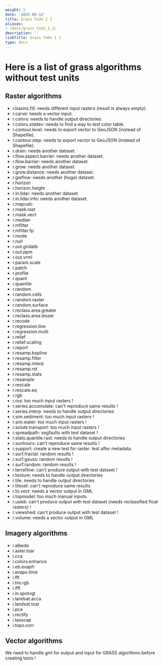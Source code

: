 ```yaml
---
weight: 2
date: '2025-06-12'
title: Grass Todo 1 1
aliases:
- /docs/grass_todo_1_1/
description: ''
linkTitle: Grass Todo 1 1
type: docs
---
```


# Here is a list of grass algorithms without test units

## Raster algorithms

* r.basins.fill: needs different input rasters (result is always empty).
* r.carve: needs a vector input.
* r.colors: needs to handle output directories.
* r.colors.stddev: needs to find a way to test color table.
* r.contour.level: needs to export vector to GeoJSON (instead of Shapefile).
* r.contour.step: needs to export vector to GeoJSON (instead of Shapefile).
* r.drain: needs another dataset.
* r.flow.aspect.barrier: needs another dataset.
* r.flow.barrier:  needs another dataset.
* r.grow: needs another dataset.
* r.grow.distance: needs another dataset.
* r.gwflow:  needs another (huge) dataset.
* r.horizon
* r.horizon.height
* r.in.lidar: needs another dataset.
* r.in.lidar.info: needs another dataset.
* r.mapcalc
* r.mask.rast
* r.mask.vect
* r.median
* r.mfilter
* r.mfilter.fp
* r.mode
* r.null
* r.out.gridatb
* r.out.ppm
* r.out.vrml
* r.param.scale
* r.patch
* r.profile
* r.quant
* r.quantile
* r.random
* r.random.cells
* r.random.raster
* r.random.surface
* r.reclass.area.greater
* r.reclass.area.lesser
* r.recode
* r.regression.line
* r.regression.multi
* r.relief
* r.relief.scaling
* r.report
* r.resamp.bspline
* r.resamp.filter
* r.resamp.interp
* r.resamp.rst
* r.resamp.stats
* r.resample
* r.rescale
* r.rescale.eq
* r.rgb
* r.ros: too much input rasters !
* r.series.accumulate: can't reproduce same results !
* r.series.interp: needs to handle output directories
* r.sim.sediment: too much input rasters !
* r.sim.water: too much input rasters !
* r.solute.transport: too much input rasters !
* r.spreadpath: segfaults with test dataset !
* r.stats.quantile.rast: needs to handle output directories
* r.sunhours: can't reproduce same results !
* r.support: create a new test for raster: test after metadata.
* r.surf.fractal: random results !
* r.surf.gauss: random results !
* r.surf.random: random results !
* r.terraflow: can't produce output with test dataset !
* r.texture: needs to handle output directories
* r.tile: needs to handle output directories
* r.tileset: can't reproduce same results
* r.to.vect: needs a vector output in GML
* r.topmodel: too much manual inputs.
* r.uslek: can't produce output with test dataset (needs reclassified float rasters) !
* r.viewshed: can't produce output with test dataset !
* r.volume: needs a vector output in GML

## Imagery algorithms

* i.albedo
* i.aster.toar
* i.cca
* i.colors.enhance
* i.eb.evapfr
* i.evapo.time
* i.fft
* i.his.rgb
* i.ifft
* i.in.spotvgt
* i.landsat.acca
* i.landsat.toar
* i.pca
* i.rectify
* i.tasscap
* i.topo.corr

## Vector algorithms

We need to handle gml for output and input for GRASS algorithms before creating tests !
